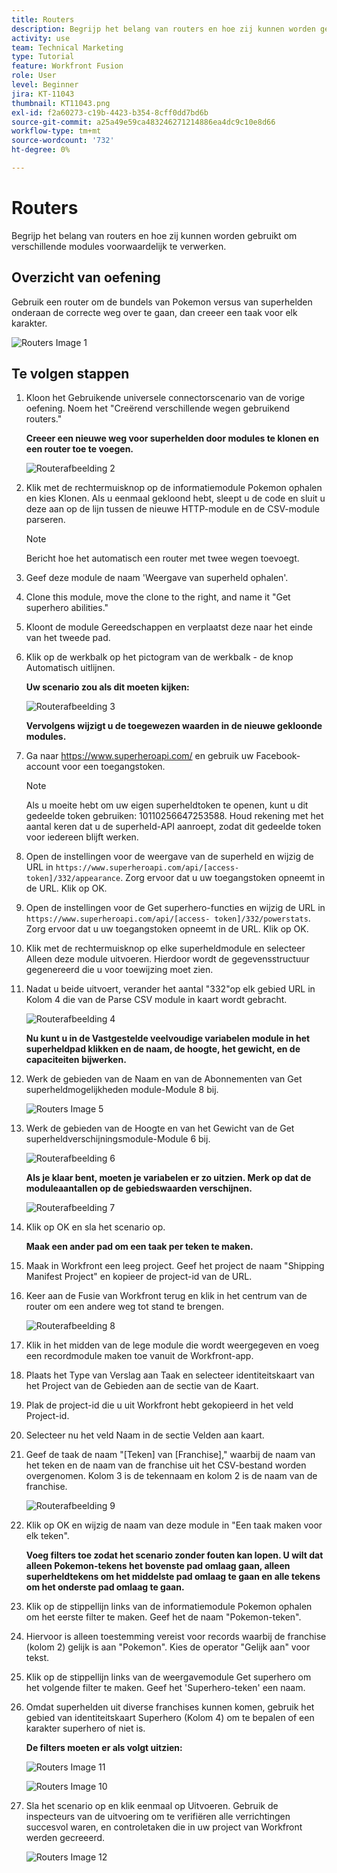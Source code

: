 ```yaml
---
title: Routers
description: Begrijp het belang van routers en hoe zij kunnen worden gebruikt om verschillende modules voorwaardelijk te verwerken.
activity: use
team: Technical Marketing
type: Tutorial
feature: Workfront Fusion
role: User
level: Beginner
jira: KT-11043
thumbnail: KT11043.png
exl-id: f2a60273-c19b-4423-b354-8cff0dd7bd6b
source-git-commit: a25a49e59ca483246271214886ea4dc9c10e8d66
workflow-type: tm+mt
source-wordcount: '732'
ht-degree: 0%

---
```


# Routers

Begrijp het belang van routers en hoe zij kunnen worden gebruikt om verschillende modules voorwaardelijk te verwerken.

## Overzicht van oefening

Gebruik een router om de bundels van Pokemon versus van superhelden onderaan de correcte weg over te gaan, dan creeer een taak voor elk karakter.

![Routers Image 1](../12-exercises/assets/routers-walkthrough-1.png)

## Te volgen stappen

1. Kloon het Gebruikende universele connectorscenario van de vorige oefening. Noem het &quot;Creërend verschillende wegen gebruikend routers.&quot;

   **Creeer een nieuwe weg voor superhelden door modules te klonen en een router toe te voegen.**

   ![Routerafbeelding 2](../12-exercises/assets/routers-walkthrough-2.png)

1. Klik met de rechtermuisknop op de informatiemodule Pokemon ophalen en kies Klonen. Als u eenmaal gekloond hebt, sleept u de code en sluit u deze aan op de lijn tussen de nieuwe HTTP-module en de CSV-module parseren.

   >[!NOTE]
   >
   > Bericht hoe het automatisch een router met twee wegen toevoegt.

1. Geef deze module de naam &#39;Weergave van superheld ophalen&#39;.
1. Clone this module, move the clone to the right, and name it &quot;Get superhero abilities.&quot;
1. Kloont de module Gereedschappen en verplaatst deze naar het einde van het tweede pad.
1. Klik op de werkbalk op het pictogram van de werkbalk - de knop Automatisch uitlijnen.

   **Uw scenario zou als dit moeten kijken:**

   ![Routerafbeelding 3](../12-exercises/assets/routers-walkthrough-3.png)

   **Vervolgens wijzigt u de toegewezen waarden in de nieuwe gekloonde modules.**

1. Ga naar <https://www.superheroapi.com/> en gebruik uw Facebook-account voor een toegangstoken.

   >[!NOTE]
   >
   >Als u moeite hebt om uw eigen superheldtoken te openen, kunt u dit gedeelde token gebruiken: 10110256647253588. Houd rekening met het aantal keren dat u de superheld-API aanroept, zodat dit gedeelde token voor iedereen blijft werken.

1. Open de instellingen voor de weergave van de superheld en wijzig de URL in `https://www.superheroapi.com/api/[access- token]/332/appearance`. Zorg ervoor dat u uw toegangstoken opneemt in de URL. Klik op OK.
1. Open de instellingen voor de Get superhero-functies en wijzig de URL in `https://www.superheroapi.com/api/[access- token]/332/powerstats`. Zorg ervoor dat u uw toegangstoken opneemt in de URL. Klik op OK.
1. Klik met de rechtermuisknop op elke superheldmodule en selecteer Alleen deze module uitvoeren. Hierdoor wordt de gegevensstructuur gegenereerd die u voor toewijzing moet zien.
1. Nadat u beide uitvoert, verander het aantal &quot;332&quot;op elk gebied URL in Kolom 4 die van de Parse CSV module in kaart wordt gebracht.

   ![Routerafbeelding 4](../12-exercises/assets/routers-walkthrough-4.png)

   **Nu kunt u in de Vastgestelde veelvoudige variabelen module in het superheldpad klikken en de naam, de hoogte, het gewicht, en de capaciteiten bijwerken.**

1. Werk de gebieden van de Naam en van de Abonnementen van Get superheldmogelijkheden module-Module 8 bij.

   ![Routers Image 5](../12-exercises/assets/routers-walkthrough-5.png)

1. Werk de gebieden van de Hoogte en van het Gewicht van de Get superheldverschijningsmodule-Module 6 bij.

   ![Routerafbeelding 6](../12-exercises/assets/routers-walkthrough-6.png)

   **Als je klaar bent, moeten je variabelen er zo uitzien. Merk op dat de moduleaantallen op de gebiedswaarden verschijnen.**

   ![Routerafbeelding 7](../12-exercises/assets/routers-walkthrough-7.png)

1. Klik op OK en sla het scenario op.

   **Maak een ander pad om een taak per teken te maken.**

1. Maak in Workfront een leeg project. Geef het project de naam &quot;Shipping Manifest Project&quot; en kopieer de project-id van de URL.
1. Keer aan de Fusie van Workfront terug en klik in het centrum van de router om een andere weg tot stand te brengen.

   ![Routerafbeelding 8](../12-exercises/assets/routers-walkthrough-8.png)

1. Klik in het midden van de lege module die wordt weergegeven en voeg een recordmodule maken toe vanuit de Workfront-app.
1. Plaats het Type van Verslag aan Taak en selecteer identiteitskaart van het Project van de Gebieden aan de sectie van de Kaart.
1. Plak de project-id die u uit Workfront hebt gekopieerd in het veld Project-id.
1. Selecteer nu het veld Naam in de sectie Velden aan kaart.
1. Geef de taak de naam &quot;[Teken] van [Franchise],&quot; waarbij de naam van het teken en de naam van de franchise uit het CSV-bestand worden overgenomen. Kolom 3 is de tekennaam en kolom 2 is de naam van de franchise.

   ![Routerafbeelding 9](../12-exercises/assets/routers-walkthrough-9.png)

1. Klik op OK en wijzig de naam van deze module in &quot;Een taak maken voor elk teken&quot;.

   **Voeg filters toe zodat het scenario zonder fouten kan lopen. U wilt dat alleen Pokemon-tekens het bovenste pad omlaag gaan, alleen superheldtekens om het middelste pad omlaag te gaan en alle tekens om het onderste pad omlaag te gaan.**

1. Klik op de stippellijn links van de informatiemodule Pokemon ophalen om het eerste filter te maken. Geef het de naam &quot;Pokemon-teken&quot;.
1. Hiervoor is alleen toestemming vereist voor records waarbij de franchise (kolom 2) gelijk is aan &quot;Pokemon&quot;. Kies de operator &quot;Gelijk aan&quot; voor tekst.
1. Klik op de stippellijn links van de weergavemodule Get superhero om het volgende filter te maken. Geef het &#39;Superhero-teken&#39; een naam.
1. Omdat superhelden uit diverse franchises kunnen komen, gebruik het gebied van identiteitskaart Superhero (Kolom 4) om te bepalen of een karakter superhero of niet is.

   **De filters moeten er als volgt uitzien:**

   ![Routers Image 11](../12-exercises/assets/routers-walkthrough-11.png)

   ![Routers Image 10](../12-exercises/assets/routers-walkthrough-10.png)

1. Sla het scenario op en klik eenmaal op Uitvoeren. Gebruik de inspecteurs van de uitvoering om te verifiëren alle verrichtingen succesvol waren, en controletaken die in uw project van Workfront werden gecreeerd.

   ![Routers Image 12](../12-exercises/assets/routers-walkthrough-12.png)
